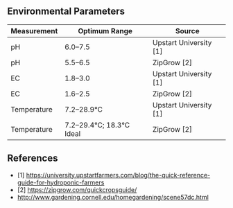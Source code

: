## Environmental Parameters

Measurement | Optimum Range | Source
--- | --- | ---
pH | 6.0–7.5 | Upstart University [1]
pH | 5.5–6.5 | ZipGrow [2]
EC | 1.8–3.0 | Upstart University [1]
EC | 1.6–2.5  | ZipGrow [2]
Temperature | 7.2–28.9°C | Upstart University [1]
Temperature | 7.2–29.4°C; 18.3°C Ideal | ZipGrow [2]


## References

* [1] https://university.upstartfarmers.com/blog/the-quick-reference-guide-for-hydroponic-farmers
* [2] https://zipgrow.com/quickcropsguide/
* http://www.gardening.cornell.edu/homegardening/scene57dc.html
